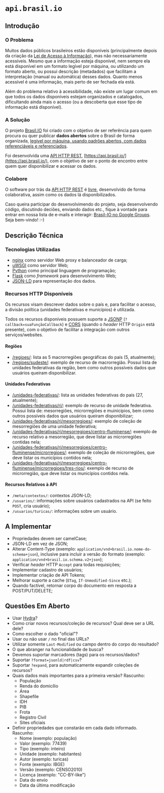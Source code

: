 # `api.brasil.io`

## Introdução

### O Problema

Muitos dados públicos brasileiros estão disponíveis (principalmente depois da
criação da [Lei de Acesso à Informação][lai]), mas não necessariamente
acessíveis. Mesmo que a informação esteja disponível, nem sempre ela está
disponível em um formato legível por máquina, ou utilizando um formato aberto,
ou possui descrição (metadados) que facilitam a interpretação (manual ou
automática) desses dados. Quanto menos acessível é uma informação, mais perto
de ser fechada ela está.

Além do problema relativo à acessibilidade, não existe um lugar comum em que
todos os dados disponíveis estejam organizados e catalogados, dificultando
ainda mais o acesso (ou a descoberta que esse tipo de informação está
disponível).


### A Solução

O projeto [Brasil.IO][brasil.io] foi criado com o objetivo de ser referência
para quem procura ou quer publicar **dados abertos** sobre o Brasil de forma
organizada, [legível por máquina, usando padrões abertos, com dados
referenciáveis e referenciados][5starsopendata].

Foi desenvolvida uma [API HTTP REST][rest],
[https://api.brasil.io/](https://api.brasil.io/), com o objetivo de ser o ponto
de encontro entre quem quer disponibilizar e acessar os dados.


### Colabore

O software por trás da [API HTTP REST][rest] é [livre][sl], desenvolvido de
forma colaborativa, assim como os dados lá disponibilizados.

Caso queira participar do desenvolvimendo do projeto, seja desenvolvendo
código, discutindo deciões, enviando dados etc., fique à vontade para entrar em
nossa lista de e-mails e interagir:
[Brasil-IO no Google Groups][lista-brasilio]. Seja bem-vindo! :-)


## Descrição Técnica

### Tecnologias Utilizadas

- [nginx][nginx] como servidor Web proxy e balanceador de carga;
- [uWSGI][uwsgi] como servidor Web;
- [Python][python] como principal linguagem de programação;
- [Flask][flask] como *framework* para desenvolvimento Web;
- [JSON-LD][jsonld] para representação dos dados.

### Recursos HTTP Disponíveis

Os recursos visam descrever dados sobre o país e, para facilitar o acesso, a
divisão política (unidades federativas e municípios) é utilizada.

Todos os recursos disponíveis possuem suporte a [JSONP][jsonp]
(`?callback=suaFunçãoCallback`) e [CORS][cors] (quando o *header* HTTP `Origin`
está presente), com o objetivo de facilitar a integração com outros
serviços/websites.


#### Regiões

- [/regioes/][regioes]: lista as 5 macrorregiões geográficas do país (5,
  atualmente);
- [/regioes/sudeste/][sudeste]: exemplo de recurso de macrorregião. Possui
  lista de unidades federativas da região, bem como outros possíveis dados que
  usuários queiram disponibilizar.

#### Unidades Federativas

- [/unidades-federativas/][ufs]: lista as unidades federativas do país (27,
  atualmente);
- [/unidades-federativas/rj/][rj]: exemplo de recurso de unidade federativa.
  Possui lista de: mesorregiões, microrregiões e muinicípios, bem como outros
  possíveis dados que usuários queiram disponibilizar;
- [/unidades-federativas/rj/mesorregioes/][rj-meso]: exemplo de coleção de
  mesorregiões de uma unidade federativa;
- [/unidades-federativas/rj/mesorregioes/centro-fluminense/][rj-meso-centro]:
  exemplo de recurso relativo a mesorregião, que deve listar as microrregiões
  contidas nela;
- [/unidades-federativas/rj/mesorregioes/centro-fluminense/microrregioes/][rj-meso-centro-micro]:
  exemplo de coleção de microrregiões, que deve listar os municípios contidos
  nela;
- [/unidades-federativas/rj/mesorregioes/centro-fluminense/microrregioes/tres-rios/][rj-meso-centro-micro-tr]:
  exemplo de recurso de microrregião, que deve listar os municípios contidos
  nela.

#### Recursos Relativos à API

- `/meta/contextos/`: contextos JSON-LD;
- `/usuarios/`: informações sobre usuários cadastrados na API (se feito
  `POST`, cria usuário);
- `/usuarios/turicas/`: informações sobre um usuário.


## A Implementar

- Propriedades devem ser camelCase;
- JSON-LD em vez de JSON;
- Alterar Content-Type (exemplo: `application/vnd+brasil.io.nome-do-schema+json`),
  inclusive para incluir a versão do formato
  (exemplo: `application/vnd+brasil.io.schema.v2+json`);
- Verificar *header* HTTP `Accept` para todas requisições;
- Implementar cadastro de usuários;
- Implementar criação de API Tokens;
- Melhorar suporte a cache (`ETag`, `If-Unmodified-Since` etc.);
- Quando factível, retornar corpo do documento em resposta a POST/PUT/DELETE;


## Questões Em Aberto

- Usar [Hydra](http://www.markus-lanthaler.com/hydra/spec/latest/core/)?
- Como criar novos recursos/coleção de recursos? Qual deve ser a URL dele?
- Como escolher o dado "oficial"?
- Usar ou não usar `/` no final das URLs?
- Utilizar somente `Last-Modified` ou campo dentro do corpo do resultado?
- O que abranger na funcionalidade de busca?
- Devemos suportar marcadores (tags) para os recursos/dados?
- Suportar `?format=jsonld|rdf|csv`?
- Suportar `?expand`, para automaticamente expandir coleções de recursos?
- Quais dados mais importantes para a primeira versão? Rascunho:
  - População
  - Renda do domicílio
  - Área
  - Shapefile
  - IDH
  - PIB
  - Frota
  - Registro Civil
  - Sites oficiais
- Definir propriedades que constarão em cada dado informado. Rascunho:
  - Nome (exemplo: população)
  - Valor (exemplo: 77439)
  - Tipo (exemplo: inteiro)
  - Unidade (exemplo: habitantes)
  - Autor (exemplo: turicas)
  - Fonte (exemplo: IBGE)
  - Versão (exemplo: CENSO2010)
  - Licença (exemplo: "CC-BY-like")
  - Data do envio
  - Data da última modificação

[lai]: http://www.planalto.gov.br/ccivil_03/_ato2011-2014/2011/lei/l12527.htm

[brasil.io]: http://www.brasil.io/
[rest]: https://en.wikipedia.org/wiki/Representational_state_transfer
[sl]: https://pt.wikipedia.org/wiki/Software_livre
[5starsopendata]: http://5stardata.info/
[lista-brasilio]: https://groups.google.com/forum/#!forum/brasil-io

[nginx]: http://nginx.org/
[uwsgi]: http://projects.unbit.it/uwsgi/
[python]: http://www.python.org/
[flask]: http://flask.pocoo.org/
[jsonld]: http://json-ld.org/

[jsonp]: https://en.wikipedia.org/wiki/JSONP
[cors]: https://en.wikipedia.org/wiki/Cross-origin_resource_sharing

[regioes]: https://api.brasil.io/regioes/
[sudeste]: https://api.brasil.io/regioes/sudeste/
[ufs]: https://api.brasil.io/unidades-federativas/
[rj]: https://api.brasil.io/unidades-federativas/rj/
[rj-meso]: https://api.brasil.io/unidades-federativas/rj/mesorregioes/
[rj-meso-centro]: https://api.brasil.io/unidades-federativas/rj/mesorregioes/centro-fluminense/
[rj-meso-centro-micro]: https://api.brasil.io/unidades-federativas/rj/mesorregioes/centro-fluminense/microrregioes/][rjmesocentromicro
[rj-meso-centro-micro-tr]: https://api.brasil.io/unidades-federativas/rj/mesorregioes/centro-fluminense/microrregioes/tres-rios
